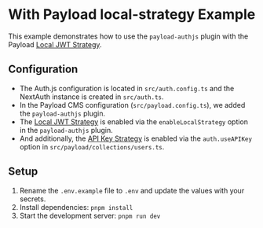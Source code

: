 # With Payload local-strategy Example

This example demonstrates how to use the `payload-authjs` plugin with the Payload [Local JWT Strategy](https://payloadcms.com/docs/authentication/jwt).

## Configuration

- The Auth.js configuration is located in `src/auth.config.ts` and the NextAuth instance is created in `src/auth.ts`.
- In the Payload CMS configuration (`src/payload.config.ts`), we added the `payload-authjs` plugin.
- The [Local JWT Strategy](https://payloadcms.com/docs/authentication/jwt) is enabled via the `enableLocalStrategy` option in the `payload-authjs` plugin.
- And additionally, the [API Key Strategy](https://payloadcms.com/docs/authentication/api-keys) is enabled via the `auth.useAPIKey` option in `src/payload/collections/users.ts`.

## Setup

1. Rename the `.env.example` file to `.env` and update the values with your secrets.
2. Install dependencies: `pnpm install`
3. Start the development server: `pnpm run dev`
